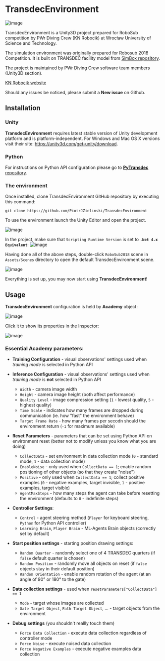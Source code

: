 # TransdecEnvironment

![image](https://user-images.githubusercontent.com/23311513/53693770-1e5fbe00-3da5-11e9-8d21-36170c0b334d.png)

TransdecEnvironment is a Unity3D project prepared for RoboSub competition by PWr Diving Crew (KN Robocik) at Wrocław University of Science and Technology.

The simulation environment was originally prepared for Robosub 2018 Competition. It is built on TRANSDEC facility model from [SimBox repository](https://github.com/cantren/cantren.github.io).

The project is maintained by PWr Diving Crew software team members (Unity3D section).

[KN Robocik website](http://www.robocik.pwr.edu.pl/)

Should any issues be noticed, please submit a **New issue** on Github.

## Installation

### Unity
**TransdecEnvironment** requires latest stable version of Unity development platform and is platform-independent. For Windows and Mac OS X versions visit their site: https://unity3d.com/get-unity/download.

### Python
For instructions on Python API configuration please go to [**PyTransdec** repository](https://github.com/PiotrJZielinski/PyTransdec).

### The environment
Once installed, clone TransdecEnvironment GitHub repository by executing this command:

```git clone https://github.com/PiotrJZielinski/TransdecEnvironment```

To use the environment launch the Unity Editor and open the project.

![image](https://user-images.githubusercontent.com/23311513/53694275-cd53c800-3dac-11e9-95e2-1f3830b64635.png)

In the project, make sure that `Scripting Runtime Version` is set to **`.Net 4.x Equivalent`**:
![image](https://user-images.githubusercontent.com/23311513/53694528-6afcc680-3db0-11e9-8d1e-250390f7988f.png)

Having done all of the above steps, double-click `RoboSub2018` scene in `Assets/Scenes` directory to open the default TransdecEnvironment scene.

![image](https://user-images.githubusercontent.com/23311513/53694507-296c1b80-3db0-11e9-87df-822953e76585.png)

Everything is set up, you may now start using **TransdecEnvironment**!

## Usage

**TransdecEnvironment** configuration is held by **Academy** object:

![image](https://user-images.githubusercontent.com/23311513/53694612-9207c800-3db1-11e9-99b7-70c264d01e26.png)

Click it to show its properties in the Inspector:

![image](https://user-images.githubusercontent.com/23311513/53694634-ddba7180-3db1-11e9-97d6-8bfb218bc361.png)

### Essential Academy parameters:
  * **Training Configuration** - visual observations' settings used when *training mode* is selected in Python API
  * **Inference Configuration** - visual observations' settings used when *training mode* is **not** selected in Python API
    * `Width` - camera image width
    * `Height` - camera image height (both affect performance)
    * `Quality Level` - image compression setting (`1` - lowest quality, `5` - highest quality)
    * `Time Scale` - indicates how many frames are dropped during communication (ie. how "fast" the environment behave)
    * `Target Frame Rate` - how many frames per secodn should the environment return (`-1` for maximum available)
    
  * **Reset Parameters** - parameters that can be set using Python API on environment reset (better not to modify unless you know what you are doing)
    * `CollectData` - set environment in data collection mode (`0` - standard mode, `1` - data collection mode)
    * `EnableNoise` - only used when `CollectData == 1`; enable random positioning of other objects (so that they create "noise")
    * `Positive` - only used when `CollectData == 1`; collect positive examples (`0` - negative examples, target invisible, `1` - positive examples, target visible)
    * `AgentMaxSteps` - how many steps the agent can take before resetting the environment (defaults to `0` - indefinite steps)
    
  * **Controller Settings**:
    * `Control` - agent steering method (`Player` for keyboard steering, `Python` for Python API controller)
    * `Learning Brain`, `Player Brain` - ML-Agents Brain objects (correctly set by default)
    
  * **Start position settings** - starting position drawing settings:
    * `Random Quarter` - randomly select one of 4 TRANSDEC quarters (if `false` default quarter is chosen)
    * `Random Position` - randomly move all objects on reset (if `false` objects stay in their default position)
    * `Random Orientation` - enable random rotation of the agent (at an angle of 90° or 180° to the gate)
    
  * **Data collection settings** - used when `resetParameters["CollectData"] == 1`
    * `Mode` - target whose images are collected
    * `Gate Target Object`, `Path Target Object`, ... - target objects from the environment
    
  * **Debug settings** (you shouldn't reallly touch them)
    * `Force Data Collection` - execute data collection regardless of controller mode
    * `Force Noise` - execute noised data collection
    * `Force Negative Examples` - execute negative examples data collection
    

